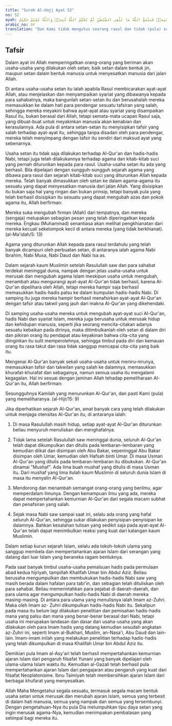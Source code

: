 ```yaml
---
title: "Surah Al-Hajj Ayat 52"
no: 52
ayah: وَمَآ اَرْسَلْنَا مِنْ قَبْلِكَ مِنْ رَّسُوْلٍ وَّلَا نَبِيٍّ اِلَّآ اِذَا تَمَنّٰىٓ اَلْقَى الشَّيْطٰنُ فِيْٓ اُمْنِيَّتِهٖۚ فَيَنْسَخُ اللّٰهُ مَا يُلْقِى الشَّيْطٰنُ ثُمَّ يُحْكِمُ اللّٰهُ اٰيٰتِهٖۗ وَاللّٰهُ عَلِيْمٌ حَكِيْمٌ ۙ
arabic_no: ٥٢
translation: "Dan Kami tidak mengutus seorang rasul dan tidak (pula) seorang nabi sebelum engkau (Muhammad), mela-inkan apabila dia mempunyai suatu keinginan, setan pun memasukkan godaan-godaan ke dalam keinginannya itu. Tetapi Allah menghilangkan apa yang dimasukkan setan itu, dan Allah akan menguatkan ayat-ayat-Nya. Dan Allah Maha Mengetahui, Mahabijaksana,"
---
```


## Tafsir

Dalam ayat ini Allah memperingatkan orang-orang yang beriman akan usaha-usaha yang dilakukan oleh setan; baik setan dalam bentuk jin, maupun setan dalam bentuk manusia untuk menyesatkan manusia dari jalan Allah.

Di antara usaha-usaha setan itu ialah apabila Rasul membicarakan ayat-ayat Allah, atau menjelaskan dan menyampaikan syariat yang dibawanya kepada para sahabatnya, maka bangunlah setan-setan itu dan berusahalah mereka memasukkan ke dalam hati para pendengar sesuatu tafsiran yang salah, sehingga mereka meyakini bahwa ayat-ayat atau syariat yang disampaikan Rasul itu, bukan berasal dari Allah, tetapi semata-mata ucapan Rasul saja, yang dibuat-buat untuk meyakinkan manusia akan kenabian dan kerasulannya. Ada pula di antara setan-setan itu menyisipkan tafsir yang salah terhadap ayat-ayat itu, sehingga tanpa disadari oleh para pendengar, mereka telah menyimpang dengan tafsir itu sendiri dari maksud ayat yang sebenarnya.

Usaha setan itu tidak saja dilakukan terhadap Al-Qur'an dan hadis-hadis Nabi, tetapi juga telah dilakukannya terhadap agama dan kitab-kitab suci yang pernah diturunkan kepada para rasul. Usaha-usaha setan itu ada yang berhasil. Bila dipelajari dengan sungguh-sungguh sejarah agama yang dibawa para rasul dan sejarah kitab-kitab suci yang diturunkan Allah kepada mereka. Telah banyak dimasukkan oleh setan ke dalam agama-agama itu sesuatu yang dapat menyesatkan manusia dari jalan Allah. Yang disisipkan itu bukan saja hal yang ringan dan bukan prinsip, tetapi banyak pula yang telah berhasil disisipkan itu sesuatu yang dapat mengubah azas dan pokok agama itu, Allah berfirman:

Mereka suka mengubah firman (Allah) dari tempatnya, dan mereka (sengaja) melupakan sebagian pesan yang telah diperingatkan kepada mereka. Engkau (Muhammad) senantiasa akan melihat pengkhianatan dari mereka kecuali sekelompok kecil di antara mereka (yang tidak berkhianat). (al-Ma'idah/5: 13)

Agama yang diturunkan Allah kepada para rasul terdahulu yang telah banyak dicampuri oleh perbuatan setan, di antaranya ialah agama Nabi Ibrahim, Nabi Musa, Nabi Daud dan Nabi Isa as.

Dalam sejarah kaum Muslimin setelah Rasulullah saw dan para sahabat terdekat meninggal dunia, nampak dengan jelas usaha-usaha untuk merusak dan mengubah agama Islam meskipun usaha untuk mengubah, menambah atau mengurangi ayat-ayat Al-Qur'an tidak berhasil, karena Al-Qur'an dipelihara oleh Allah, tetapi mereka hampir saja berhasil memasukkan hadis-hadis palsu ke dalam kumpulan hadis-hadis Nabi. Di samping itu juga mereka hampir berhasil menafsirkan ayat-ayat Al-Qur'an dengan tafsir atau takwil yang jauh dari makna Al-Qur'an yang dikehendaki.

Di samping usaha-usaha mereka untuk mengubah ayat-ayat suci Al-Qur'an, hadis Nabi dan syariat Islam, mereka juga berusaha untuk merusak hidup dan kehidupan manusia, seperti jika seorang mencita-citakan adanya sesuatu kebaikan pada dirinya, maka ditimbulkanlah oleh setan di dalam diri dan pikiran orang itu pendapat atau keyakinan bahwa cita-cita yang diinginkan itu sulit memperolehnya, sehingga timbul pada diri dan kemauan orang itu rasa takut dan rasa tidak sanggup mencapai cita-cita yang baik itu.

Mengenai Al-Qur'an banyak sekali usaha-usaha untuk meniru-nirunya, memasukkan tafsir dan takwilan yang salah ke dalamnya, memasukkan khurafat-khurafat dan sebagainya, namun semua usaha itu mengalami kegagalan. Hal ini sesuai dengan jaminan Allah tehadap pemeliharaan Al-Qur'an itu, Allah berfirman:

Sesungguhnya Kamilah yang menurunkan Al-Qur'an, dan pasti Kami (pula) yang memeliharanya. (al-Hijr/15: 9)

Jika diperhatikan sejarah Al-Qur'an, amat banyak cara yang telah dilakukan untuk menjaga otensitas Al-Qur'an itu, di antaranya ialah: 

1. Di masa Rasulullah masih hidup, setiap ayat-ayat Al-Qur'an diturunkan beliau menyuruh menuliskan dan menghafalnya.

2. Tidak lama setelah Rasulullah saw meninggal dunia, seluruh Al-Qur'an telah dapat dikumpulkan dan ditulis pada lembaran-lembaran yang kemudian diikat dan disimpan oleh Abu Bakar, sepeninggal Abu Bakar disimpan oleh Umar, kemudian oleh Hafsah binti Umar. Di masa Usman Al-Qur'an yang ditulis pada lembaran-lembaran itu dibukukan. Al-Qur'an dinamai "Mushaf". Ada lima buah mushaf yang ditulis di masa Usman itu. Dari mushaf yang lima itulah kaum Muslimin di seluruh dunia Islam di masa itu menyalin Al-Qur'an.

3. Mendorong dan menambah semangat orang-orang yang berilmu, agar memperdalam ilmunya. Dengan kemampuan ilmu yang ada, mereka dapat mempertahankan kemurnian Al-Qur'an dari segala macam subhat dan penafsiran yang salah.

4. Sejak masa Nabi saw sampai saat ini, selalu ada orang yang hafal seluruh Al-Qur'an, sehingga sukar dilakukan penyisipan-penyisipan ke dalamnya. Bahkan kesalahan tulisan yang sedikit saja pada ayat-ayat Al-Qur'an telah dapat menimbulkan reaksi yang kuat dari kalangan kaum Muslimin.

Dalam setiap kurun sejarah Islam, selalu ada tokoh-tokoh ulama yang sanggup membela dan mempertahankan ajaran Islam dari serangan yang datang dari luar Islam yang beraneka ragam bentuknya.

Pada saat banyak timbul usaha-usaha pemalsuan hadis pada permulaan abad kedua hijriyah, tampillah Khalifah Umar bin Abdul Aziz. Beliau berusaha mengumpulkan dan membukukan hadis-hadis Nabi saw yang masih berada dalam hafalan para tabi'in, dan sebagian telah dituliskan oleh para sahabat. Beliau memerintahkan para pejabat di daerah-daerah, dan para ulama agar mengumpulkan hadis-hadis Nabi di daerah mereka masing-masing. Di antara para ulama yang menulisnya ialah Imam az-Zuhri. Maka oleh Imam az- Zuhri dikumpulkan hadis-hadis Nabi itu. Sekalipun pada masa itu belum lagi dilakukan penelitian dan pemisahan hadis-hadis mana yang palsu dan mana yang benar-benar berasal dari Nabi, tetapi usaha ini merupakan landasan dan dasar dari usaha-usaha yang akan dilakukan oleh para Imam hadis yang datang kemudian sesudah angkatan az-Zuhri ini, seperti Imam al-Bukhari, Muslim, an-Nasa'i, Abu Daud dan lain-lain. Imam-imam inilah yang melakukan penelitian terhadap hadis-hadis yang telah dikumpulkan di masa Khalifah Umar bin Abdul Aziz itu.

Demikian pula Imam al-Asy'ari telah berhasil mempertahankan kemurnian ajaran Islam dari pengaruh filsafat Yunani yang banyak dipelajari oleh ulama-ulama Islam waktu itu. Kemudian al-Gazali telah berhasil pula mempertahankan ajaran Islam dari pengajaran atau pengaruh yang kuat dari filsafat Neoplatonisme. Ibnu Taimiyah telah membersihkan ajaran Islam dari berbagai khufarat yang menyesatkan. 

Allah Maha Mengetahui segala sesuatu, termasuk segala macam bentuk usaha setan untuk merusak dan merubah ajaran Islam, semua yang terbesit di dalam hati manusia, semua yang nampak dan semua yang tersembunyi. Dengan pengetahuan-Nya itu pula Dia melumpuhkan tipu daya setan yang ingin merusak agama-Nya, kemudian menimpakan pembalasan yang setimpal bagi mereka itu.